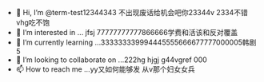 - 👋 Hi, I’m @term-test12344343  不出现废话给机会吧你23344v  2334不错vhg吃不饱
- 👀 I’m interested in ...   jfsj  77777777777866666学费和活该和反对覆盖
- 🌱 I’m currently learning ...333333339994445555666677777000005韩剧5
- 💞️ I’m looking to collaborate on ...222hg hjgj g44vgref  000
- 📫 How to reach me ...yy又如何能够发 从v那个妇女女兵

<!---
term-test123/term-test123 is a ✨ special ✨ repository because its `README.md` (this file) appears on your GitHub profile.
You can click the Preview link to take a look at your changes.
--->
